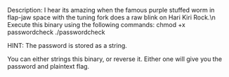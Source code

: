 Description: I hear its amazing when the famous purple stuffed worm in flap-jaw space with the tuning fork does a raw blink on Hari Kiri Rock.\n
Execute this binary using the following commands:
chmod +x passwordcheck
./passwordcheck

HINT: The password is stored as a string.

You can either strings this binary, or reverse it. Either one will give you the password and plaintext flag.
